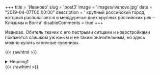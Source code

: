 +++
title = 'Иваново'
slug = 'post3'
image = 'images/ivanovo.jpg'
date = "2019-04-07T00:00:00"
description = ' крупный российский город, который располагается в междуречье двух крупных российских рек – Клязьмы и Волги'
disableComments = true
+++


Иваново. Обитель ткачих с его пестрыми ситцами и новостройками покажется слишком уж юным и не таким значительным, но здесь можно купить отличные сувениры. 

{{< rawhtml >}}
<details>
<summary>Heading1</summary>

some text
+ <details>
    <summary>Heading1.1</summary>

    some more text
    + <details>
        <summary>Heading1.1.1</summary>
        even more text
      </details>
   </details>
</details>
{{< /rawhtml >}}
